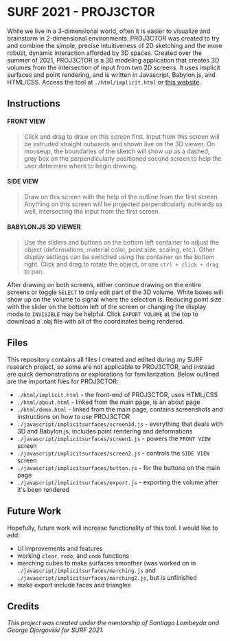 # SURF 2021 - PROJ3CTOR
While we live in a 3-dimensional world, often it is easier to visualize and brainstorm in 2-dimensional environments. PROJ3CTOR was created to try and combine the simple, precise intuitiveness of 2D sketching and the more robust, dynamic interaction afforded by 3D spaces. Created over the summer of 2021, PROJ3CTOR is a 3D modeling application that creates 3D volumes from the intersection of input from two 2D screens. It uses implicit surfaces and point rendering, and is written in Javascript, Babylon.js, and HTML/CSS. Access the tool at `./html/implicit.html` or [this website](https://www.its.caltech.edu/~lgao/html/implicit.html).

## Instructions
#### FRONT VIEW
> Click and drag to draw on this screen first. Input from this screen will be extruded straight outwards and shown live on the 3D viewer. On mouseup, the boundaries of the sketch will show up as a dashed, grey box on the perpendicularly positioned second screen to help the user determine where to begin drawing.

#### SIDE VIEW
> Draw on this screen with the help of the outline from the first screen. Anything on this screen will be projected perpendicularly outwards as well, intersecting the input from the first screen.

#### BABYLON.JS 3D VIEWER
> Use the sliders and buttons on the bottom left container to adjust the object (deformations, material color, point size, scaling, etc.). Other display settings can be switched using the container on the bottom right. Click and drag to rotate the object, or use `ctrl + click + drag` to pan.

After drawing on both screens, either continue drawing on the entire screens or toggle `SELECT` to only edit part of the 3D volume. White boxes will show up on the volume to signal where the selection is. Reducing point size with the slider on the bottom left of the screen or changing the display mode to `INVISIBLE` may be helpful. Click `EXPORT VOLUME` at the top to download a .obj file with all of the coordinates being rendered.

## Files
This repository contains all files I created and edited during my SURF research project, so some are not applicable to PROJ3CTOR, and instead are quick demonstrations or explorations for familiarization. Below outlined are the important files for PROJ3CTOR:
- `./html/implicit.html` - the front-end of PROJ3CTOR, uses HTML/CSS
- `./html/about.html` - linked from the main page, is an about page
- `./html/demo.html` - linked from the main page, contains screenshots and instructions on how to use PROJ3CTOR
- `./javascript/implicitsurfaces/screen3d.js` - everything that deals with 3D and Babylon.js, includes point rendering and deformations
- `./javascript/implicitsurfaces/screen1.js` - powers the `FRONT VIEW` screen
- `./javascript/implicitsurfaces/screen2.js` - controls the `SIDE VIEW` screen
- `./javascript/implicitsurfaces/button.js` - for the buttons on the main page
- `./javascript/implicitsurfaces/export.js` - exporting the volume after it's been rendered

## Future Work
Hopefully, future work will increase functionality of this tool. I would like to add:
- UI improvements and features
- working `clear`, `redo`, and `undo` functions
- marching cubes to make surfaces smoother (was worked on in `./javascript/implicitsurfaces/marching.js` and `./javascript/implicitsurfaces/marching2.js`, but is unfinished
- make export include faces and triangles

## Credits
*This project was created under the mentorship of Santiago Lombeyda and George Djorgovski for SURF 2021.*
